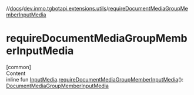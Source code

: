 //[docs](../../index.md)/[dev.inmo.tgbotapi.extensions.utils](index.md)/[requireDocumentMediaGroupMemberInputMedia](require-document-media-group-member-input-media.md)



# requireDocumentMediaGroupMemberInputMedia  
[common]  
Content  
inline fun [InputMedia](../dev.inmo.tgbotapi.types.InputMedia/-input-media/index.md).[requireDocumentMediaGroupMemberInputMedia](require-document-media-group-member-input-media.md)(): [DocumentMediaGroupMemberInputMedia](../dev.inmo.tgbotapi.types.InputMedia/-document-media-group-member-input-media/index.md)  



